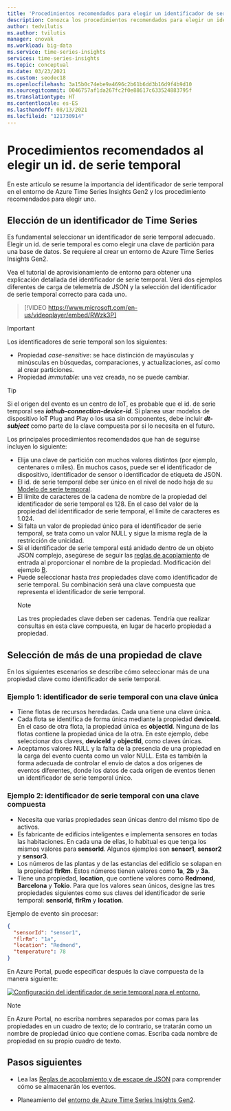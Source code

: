 ```yaml
---
title: 'Procedimientos recomendados para elegir un identificador de serie temporal: Azure Time Series Insights | Microsoft Docs'
description: Conozca los procedimientos recomendados para elegir un identificador de serie temporal en Azure Time Series Insights Gen2.
author: tedvilutis
ms.author: tvilutis
manager: cnovak
ms.workload: big-data
ms.service: time-series-insights
services: time-series-insights
ms.topic: conceptual
ms.date: 03/23/2021
ms.custom: seodec18
ms.openlocfilehash: 3a15b0c74ebe9a4696c2b61b6dd3b16d9f4b9d10
ms.sourcegitcommit: 0046757af1da267fc2f0e88617c633524883795f
ms.translationtype: HT
ms.contentlocale: es-ES
ms.lasthandoff: 08/13/2021
ms.locfileid: "121730914"
---
```

# <a name="best-practices-for-choosing-a-time-series-id"></a>Procedimientos recomendados al elegir un id. de serie temporal

En este artículo se resume la importancia del identificador de serie temporal en el entorno de Azure Time Series Insights Gen2 y los procedimiento recomendados para elegir uno.

## <a name="choose-a-time-series-id"></a>Elección de un identificador de Time Series

Es fundamental seleccionar un identificador de serie temporal adecuado. Elegir un id. de serie temporal es como elegir una clave de partición para una base de datos. Se requiere al crear un entorno de Azure Time Series Insights Gen2.

Vea el tutorial de aprovisionamiento de entorno para obtener una explicación detallada del identificador de serie temporal. Verá dos ejemplos diferentes de carga de telemetría de JSON y la selección del identificador de serie temporal correcto para cada uno.</br>

> [!VIDEO https://www.microsoft.com/en-us/videoplayer/embed/RWzk3P]


> [!IMPORTANT]
> Los identificadores de serie temporal son los siguientes:
>
> * Propiedad *case-sensitive*: se hace distinción de mayúsculas y minúsculas en búsquedas, comparaciones, y actualizaciones, así como al crear particiones.
> * Propiedad *immutable*: una vez creada, no se puede cambiar.

> [!TIP]
> Si el origen del evento es un centro de IoT, es probable que el id. de serie temporal sea ***iothub-connection-device-id***. Si planea usar modelos de dispositivo IoT Plug and Play o los usa sin componentes, debe incluir ***dt-subject*** como parte de la clave compuesta por si lo necesita en el futuro.

Los principales procedimientos recomendados que han de seguirse incluyen lo siguiente:

* Elija una clave de partición con muchos valores distintos (por ejemplo, centenares o miles). En muchos casos, puede ser el identificador de dispositivo, identificador de sensor o identificador de etiqueta de JSON.
* El id. de serie temporal debe ser único en el nivel de nodo hoja de su [Modelo de serie temporal](./concepts-model-overview.md).
* El límite de caracteres de la cadena de nombre de la propiedad del identificador de serie temporal es 128. En el caso del valor de la propiedad del identificador de serie temporal, el límite de caracteres es 1.024.
* Si falta un valor de propiedad único para el identificador de serie temporal, se trata como un valor NULL y sigue la misma regla de la restricción de unicidad.
* Si el identificador de serie temporal está anidado dentro de un objeto JSON complejo, asegúrese de seguir las [reglas de acoplamiento](./concepts-json-flattening-escaping-rules.md) de entrada al proporcionar el nombre de la propiedad. Modificación del ejemplo [B](concepts-json-flattening-escaping-rules.md#example-b).
* Puede seleccionar hasta *tres* propiedades clave como identificador de serie temporal. Su combinación será una clave compuesta que representa el identificador de serie temporal.  
  > [!NOTE]
  > Las tres propiedades clave deben ser cadenas.
  > Tendría que realizar consultas en esta clave compuesta, en lugar de hacerlo propiedad a propiedad.

## <a name="select-more-than-one-key-property"></a>Selección de más de una propiedad de clave

En los siguientes escenarios se describe cómo seleccionar más de una propiedad clave como identificador de serie temporal.  

### <a name="example-1-time-series-id-with-a-unique-key"></a>Ejemplo 1: identificador de serie temporal con una clave única

* Tiene flotas de recursos heredadas. Cada una tiene una clave única.
* Cada flota se identifica de forma única mediante la propiedad **deviceId**. En el caso de otra flota, la propiedad única es **objectId**. Ninguna de las flotas contiene la propiedad única de la otra. En este ejemplo, debe seleccionar dos claves, **deviceId** y **objectId**, como claves únicas.
* Aceptamos valores NULL y la falta de la presencia de una propiedad en la carga del evento cuenta como un valor NULL. Esta es también la forma adecuada de controlar el envío de datos a dos orígenes de eventos diferentes, donde los datos de cada origen de eventos tienen un identificador de serie temporal único.

### <a name="example-2-time-series-id-with-a-composite-key"></a>Ejemplo 2: identificador de serie temporal con una clave compuesta

* Necesita que varias propiedades sean únicas dentro del mismo tipo de activos.
* Es fabricante de edificios inteligentes e implementa sensores en todas las habitaciones. En cada una de ellas, lo habitual es que tenga los mismos valores para **sensorId**. Algunos ejemplos son **sensor1**, **sensor2** y **sensor3**.
* Los números de las plantas y de las estancias del edificio se solapan en la propiedad **flrRm**. Estos números tienen valores como **1a**, **2b** y **3a**.
* Tiene una propiedad, **location**, que contiene valores como **Redmond**, **Barcelona** y **Tokio**. Para que los valores sean únicos, designe las tres propiedades siguientes como sus claves del identificador de serie temporal: **sensorId**, **flrRm** y **location**.

Ejemplo de evento sin procesar:

```JSON
{
  "sensorId": "sensor1",
  "flrRm": "1a",
  "location": "Redmond",
  "temperature": 78
}
```

En Azure Portal, puede especificar después la clave compuesta de la manera siguiente:

[![Configuración del identificador de serie temporal para el entorno.](media/v2-how-to-tsid/configure-environment-key.png)](media/v2-how-to-tsid/configure-environment-key.png#lightbox)

  > [!NOTE]
  > En Azure Portal, no escriba nombres separados por comas para las propiedades en un cuadro de texto; de lo contrario, se tratarán como un nombre de propiedad único que contiene comas.
  > Escriba cada nombre de propiedad en su propio cuadro de texto.

## <a name="next-steps"></a>Pasos siguientes

* Lea las [Reglas de acoplamiento y de escape de JSON](./concepts-json-flattening-escaping-rules.md) para comprender cómo se almacenarán los eventos.

* Planeamiento del [entorno de Azure Time Series Insights Gen2](./how-to-plan-your-environment.md).
